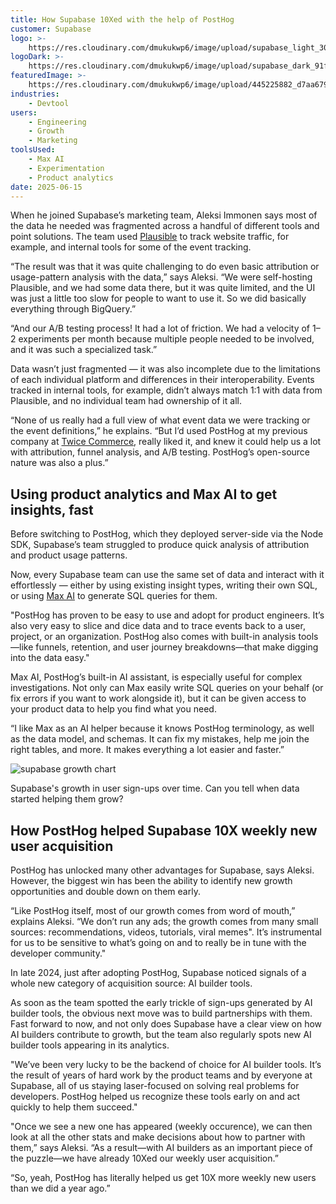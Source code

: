 ```yaml
---
title: How Supabase 10Xed with the help of PostHog
customer: Supabase
logo: >-
    https://res.cloudinary.com/dmukukwp6/image/upload/supabase_light_30e9fe4a90.png
logoDark: >-
    https://res.cloudinary.com/dmukukwp6/image/upload/supabase_dark_91fbc944e4.png
featuredImage: >-
    https://res.cloudinary.com/dmukukwp6/image/upload/445225882_d7aa6795_3350_4e88_9ca7_091c61e86e39_0ed5ee1f16.jpg
industries:
    - Devtool
users:
    - Engineering
    - Growth
    - Marketing
toolsUsed:
    - Max AI
    - Experimentation
    - Product analytics
date: 2025-06-15
---
```


When he joined Supabase’s marketing team, Aleksi Immonen says most of the data he needed was fragmented across a handful of different tools and point solutions. The team used [Plausible](/blog/posthog-vs-plausible) to track website traffic, for example, and internal tools for some of the event tracking.

“The result was that it was quite challenging to do even basic attribution or usage-pattern analysis with the data,” says Aleksi. “We were self-hosting Plausible, and we had some data there, but it was quite limited, and the UI was just a little too slow for people to want to use it. So we did basically everything through BigQuery.”

“And our A/B testing process! It had a lot of friction. We had a velocity of 1–2 experiments per month because multiple people needed to be involved, and it was such a specialized task.”

Data wasn’t just fragmented — it was also incomplete due to the limitations of each individual platform and differences in their interoperability. Events tracked in internal tools, for example, didn’t always match 1:1 with data from Plausible, and no individual team had ownership of it all.

“None of us really had a full view of what event data we were tracking or the event definitions,” he explains. “But I’d used PostHog at my previous company at [Twice Commerce](https://www.twicecommerce.com/), really liked it, and knew it could help us a lot with attribution, funnel analysis, and A/B testing. PostHog’s open-source nature was also a plus.”

<BorderWrapper>
<Quote
    imageSource="/images/customers/aleksi.jpg"
    size="md"
    name="Aleksi Immonen"
    title="Growth Marketer, Supabase"
    quote={`“I think PostHog is just super. It’s great for data collection, A/B testing, and web analytics. Plus, I also just really love James’ meme game.`}
/>
</BorderWrapper>

## Using product analytics and Max AI to get insights, fast

Before switching to PostHog, which they deployed server-side via the Node SDK, Supabase’s team struggled to produce quick analysis of attribution and product usage patterns.

Now, every Supabase team can use the same set of data and interact with it effortlessly — either by using existing insight types, writing their own SQL, or using [Max AI](/max) to generate SQL queries for them.

"PostHog has proven to be easy to use and adopt for product engineers. It’s also very easy to slice and dice data and to trace events back to a user, project, or an organization. PostHog also comes with built-in analysis tools—like funnels, retention, and user journey breakdowns—that make digging into the data easy."

Max AI, PostHog’s built-in AI assistant, is especially useful for complex investigations. Not only can Max easily write SQL queries on your behalf (or fix errors if you want to work alongside it), but it can be given access to your product data to help you find what you need.

“I like Max as an AI helper because it knows PostHog terminology, as well as the data model, and schemas. It can fix my mistakes, help me join the right tables, and more. It makes everything a lot easier and faster.”

![supabase growth chart](https://res.cloudinary.com/dmukukwp6/image/upload/Supabase_growth_chart_603d22cf6b.png)

<Caption>Supabase's growth in user sign-ups over time. Can you tell when data started helping them grow?</Caption>

## How PostHog helped Supabase 10X weekly new user acquisition

PostHog has unlocked many other advantages for Supabase, says Aleksi. However, the biggest win has been the ability to identify new growth opportunities and double down on them early.

“Like PostHog itself, most of our growth comes from word of mouth,” explains Aleksi. “We don’t run any ads; the growth comes from many small sources: recommendations, videos, tutorials, viral memes". It’s instrumental for us to be sensitive to what’s going on and to really be in tune with the developer community."

In late 2024, just after adopting PostHog, Supabase noticed signals of a whole new category of acquisition source: AI builder tools.

As soon as the team spotted the early trickle of sign-ups generated by AI builder tools, the obvious next move was to build partnerships with them. Fast forward to now, and not only does Supabase have a clear view on how AI builders contribute to growth, but the team also regularly spots new AI builder tools appearing in its analytics.

"We’ve been very lucky to be the backend of choice for AI builder tools. It’s the result of years of hard work by the product teams and by everyone at Supabase, all of us staying laser-focused on solving real problems for developers. PostHog helped us recognize these tools early on and act quickly to help them succeed."

"Once we see a new one has appeared (weekly occurence), we can then look at all the other stats and make decisions about how to partner with them,” says Aleksi. “As a result—with AI builders as an important piece of the puzzle—we have already 10Xed our weekly user acquisition.”

“So, yeah, PostHog has literally helped us get 10X more weekly new users than we did a year ago.”

